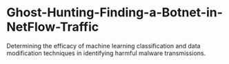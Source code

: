 # Ghost-Hunting-Finding-a-Botnet-in-NetFlow-Traffic
Determining the efficacy of machine learning classification and data modification techniques in identifying harmful malware transmissions.
